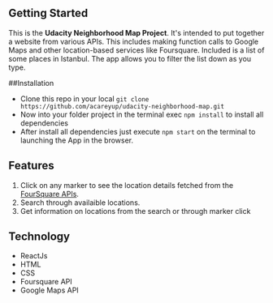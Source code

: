 ## Getting Started
This is the **Udacity Neighborhood Map Project**. It's intended to put together a website from various APIs. This includes making function calls to Google Maps and other location-based services like Foursquare. 
Included is a list of some places in Istanbul.
The app allows you to filter the list down as you type.

##Installation
- Clone this repo in your local ```git clone https://github.com/acareyup/udacity-neighborhood-map.git```
- Now into your folder project in the terminal exec ```npm install``` to install all dependencies
- After install all dependencies just execute ```npm start``` on the terminal to launching the App in the browser.

## Features
1. Click on any marker to see the location details fetched from the [FourSquare APIs](https://developer.foursquare.com/).
2. Search through availaible locations.
3. Get information on locations from the search or through marker click

## Technology
- ReactJs
- HTML
- CSS
- Foursquare API
- Google Maps API
